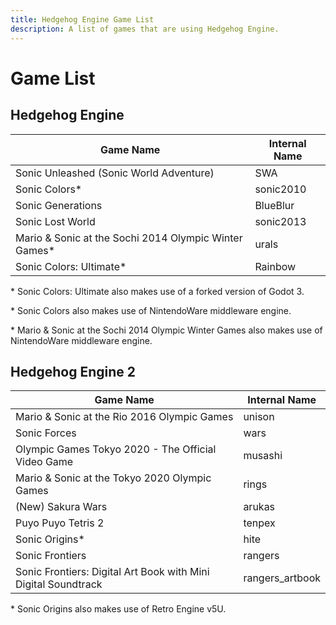 ```yaml
---
title: Hedgehog Engine Game List
description: A list of games that are using Hedgehog Engine.
---
```

# Game List

## Hedgehog Engine
| Game Name                                              | Internal Name |
| ------------------------------------------------------ | ------------- |
| Sonic Unleashed (Sonic World Adventure)                | SWA           |
| Sonic Colors\*                                         | sonic2010     |
| Sonic Generations                                      | BlueBlur      |
| Sonic Lost World                                       | sonic2013     |
| Mario & Sonic at the Sochi 2014 Olympic Winter Games\* | urals         | 
| Sonic Colors: Ultimate\*                               | Rainbow       |

\* Sonic Colors: Ultimate also makes use of a forked version of Godot 3.

\* Sonic Colors also makes use of NintendoWare middleware engine. 

\* Mario & Sonic at the Sochi 2014 Olympic Winter Games also makes use of NintendoWare middleware engine.

## Hedgehog Engine 2
| Game Name                                                      | Internal Name   |
| -------------------------------------------------------------- | --------------- |
| Mario & Sonic at the Rio 2016 Olympic Games                    | unison          |
| Sonic Forces                                                   | wars            |
| Olympic Games Tokyo 2020 - The Official Video Game             | musashi         |
| Mario & Sonic at the Tokyo 2020 Olympic Games                  | rings           |
| (New) Sakura Wars                                              | arukas          |
| Puyo Puyo Tetris 2                                             | tenpex          |
| Sonic Origins\*                                                | hite            |
| Sonic Frontiers                                                | rangers         |
| Sonic Frontiers: Digital Art Book with Mini Digital Soundtrack | rangers_artbook |

\* Sonic Origins also makes use of Retro Engine v5U.
